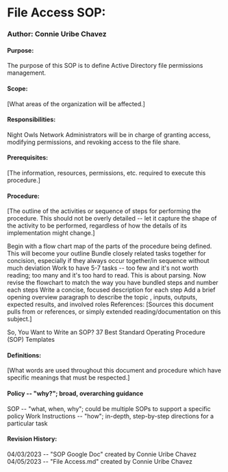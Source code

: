 

# File Access SOP:
### Author: Connie Uribe Chavez
#### Purpose:
The purpose of this SOP is to define Active Directory file permissions management.
#### Scope:
[What areas of the organization will be affected.]

#### Responsibilities:
Night Owls Network Administrators will be in charge of granting access, modifying permissions, and revoking access to the file share.

#### Prerequisites:
[The information, resources, permissions, etc. required to execute this procedure.]

#### Procedure:
[The outline of the activities or sequence of steps for performing the procedure. This should not be overly detailed -- let it capture the shape of the activity to be performed, regardless of how the details of its implementation might change.]

Begin with a flow chart map of the parts of the procedure being defined. This will become your outline
Bundle closely related tasks together for concision, especially if they always occur together/in sequence without much deviation
Work to have 5-7 tasks -- too few and it's not worth reading; too many and it's too hard to read. This is about parsing.
Now revise the flowchart to match the way you have bundled steps and number each steps
Write a concise, focused description for each step
Add a brief opening overview paragraph to describe the topic , inputs, outputs, expected results, and involved roles
References:
[Sources this document pulls from or references, or simply extended reading/documentation on this subject.]

So, You Want to Write an SOP?
37 Best Standard Operating Procedure (SOP) Templates

#### Definitions:
[What words are used throughout this document and procedure which have specific meanings that must be respected.]

#### Policy -- "why?"; broad, overarching guidance
SOP -- "what, when, why"; could be multiple SOPs to support a specific policy
Work Instructions -- "how"; in-depth, step-by-step directions for a particular task

#### Revision History:
04/03/2023 -- "SOP Google Doc" created by Connie Uribe Chavez
04/05/2023 -- "File Access.md" created by Connie Uribe Chavez

